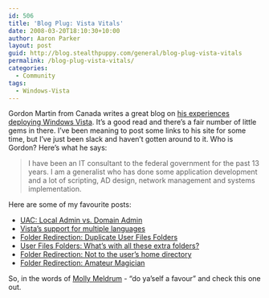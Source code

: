 ```yaml
---
id: 506
title: 'Blog Plug: Vista Vitals'
date: 2008-03-20T18:10:30+10:00
author: Aaron Parker
layout: post
guid: http://blog.stealthpuppy.com/general/blog-plug-vista-vitals
permalink: /blog-plug-vista-vitals/
categories:
  - Community
tags:
  - Windows-Vista
---
```

Gordon Martin from Canada writes a great blog on [his experiences deploying Windows Vista](http://vistavitals.blogspot.com/). It&#8217;s a good read and there&#8217;s a fair number of little gems in there. I&#8217;ve been meaning to post some links to his site for some time, but I&#8217;ve just been slack and haven&#8217;t gotten around to it. Who is Gordon? Here&#8217;s what he says:

> I have been an IT consultant to the federal government for the past 13 years. I am a generalist who has done some application development and a lot of scripting, AD design, network management and systems implementation.

Here are some of my favourite posts:

  * [UAC: Local Admin vs. Domain Admin](http://vistavitals.blogspot.com/2008/01/uac-local-admin-vs-domain-admin.html)
  * [Vista&#8217;s support for multiple languages](http://vistavitals.blogspot.com/2007/12/vistas-support-for-multiple-languages.html)
  * [Folder Redirection: Duplicate User Files Folders](http://vistavitals.blogspot.com/2007/10/folder-redirection-duplicate-user-files.html)
  * [User Files Folders: What&#8217;s with all these extra folders?](http://vistavitals.blogspot.com/2007/11/user-files-folders-whats-with-all-these.html)
  * [Folder Redirection: Not to the user&#8217;s home directory](http://vistavitals.blogspot.com/2007/10/folder-redirection-not-to-users-home.html)
  * [Folder Redirection: Amateur Magician](http://vistavitals.blogspot.com/2007/10/folder-redirection-amateur-magician.html)

So, in the words of [Molly Meldrum](http://en.wikipedia.org/wiki/Molly_Meldrum) - &#8220;do ya&#8217;self a favour&#8221; and check this one out.